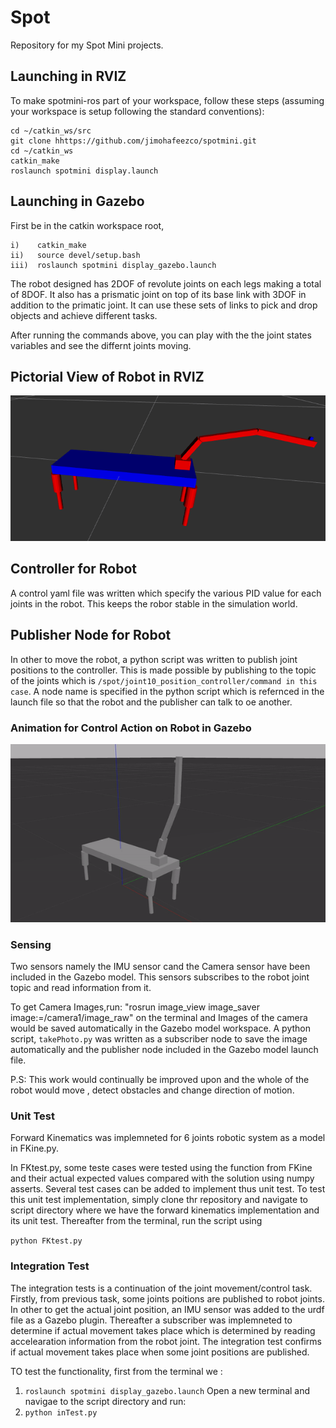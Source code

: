 # Spot
Repository for my Spot Mini projects.

##  Launching in RVIZ

To make spotmini-ros part of your workspace, follow these steps (assuming your workspace is setup following the standard conventions):
```
cd ~/catkin_ws/src
git clone hhttps://github.com/jimohafeezco/spotmini.git
cd ~/catkin_ws
catkin_make
roslaunch spotmini display.launch 

```


## Launching in Gazebo

First be in the catkin workspace root, 

```
i)    catkin_make
ii)   source devel/setup.bash
iii)  roslaunch spotmini display_gazebo.launch 

```


The robot designed has 2DOF of revolute joints on each legs making a total of 8DOF. It also has a prismatic joint on top of its base link with 3DOF in addition to the primatic joint. It can use these sets of links to pick and drop objects and achieve different tasks.

After running the commands above, you can play with the the joint states variables and see the differnt joints moving.




## Pictorial View of Robot in RVIZ
![alt text](/media/image.png)


## Controller for Robot

A control yaml file was written which specify the various PID value for each joints in the robot. This keeps the robor stable in the simulation world.

## Publisher Node for Robot
In other to move the robot, a python script was written to publish joint positions to the controller. This is made possible by publishing to the topic of the joints which is ```/spot/joint10_position_controller/command in this case```. A node name is specified in the python script which is refernced in the launch file so that the robot and the publisher can talk to oe another. 

### Animation for Control Action on Robot in Gazebo
![alt text](/media/robot_move.gif)


### Sensing

Two sensors namely the IMU sensor cand the Camera sensor have been included in the Gazebo model. This sensors subscribes to the robot joint topic and read information from it.

To get Camera Images,run: 
"rosrun image_view image_saver image:=/camera1/image_raw" on the terminal and Images of the camera would be saved automatically in the Gazebo model workspace.
A python script, ```takePhoto.py``` was written as a subscriber node to save the image automatically and the publisher node included in the Gazebo model launch file.

P.S: This work would continually be improved upon and the whole of the robot would move , detect obstacles and change direction of motion.

### Unit Test

Forward Kinematics was implemneted for 6 joints robotic system as a model in FKine.py.

In FKtest.py, some teste cases were tested using the function from FKine and their actual expected values compared with the solution using numpy asserts.
Several test cases can be added to implement thus unit test.
To test this unit test implementation, simply clone thr repository and navigate to script directory where we have the forward kinematics implementation and its unit test. Thereafter from the terminal, run the script using


```python FKtest.py```


### Integration Test


The integration tests is a continuation of the joint movement/control task.
Firstly, from previous task, some joints poitions are published to robot joints. In other to get the actual joint position, an IMU sensor was added to the urdf file as a Gazebo plugin. Thereafter a subscriber was implemneted to determine if actual movement takes place which is determined by reading accelearation information from the robot joint. The integration test confirms if actual movement takes place when some joint positions are published. 


TO test the functionality, first from the terminal we :
1) ```roslaunch spotmini display_gazebo.launch```
Open a new terminal and navigae to the script directory and run:
2) ```python inTest.py```
